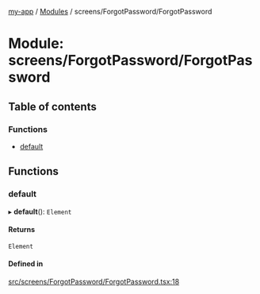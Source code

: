 [my-app](../README.md) / [Modules](../modules.md) / screens/ForgotPassword/ForgotPassword

# Module: screens/ForgotPassword/ForgotPassword

## Table of contents

### Functions

- [default](screens_ForgotPassword_ForgotPassword.md#default)

## Functions

### default

▸ **default**(): `Element`

#### Returns

`Element`

#### Defined in

[src/screens/ForgotPassword/ForgotPassword.tsx:18](https://github.com/Nitya-Pasrija/talawa-admin/blob/a743224/src/screens/ForgotPassword/ForgotPassword.tsx#L18)
